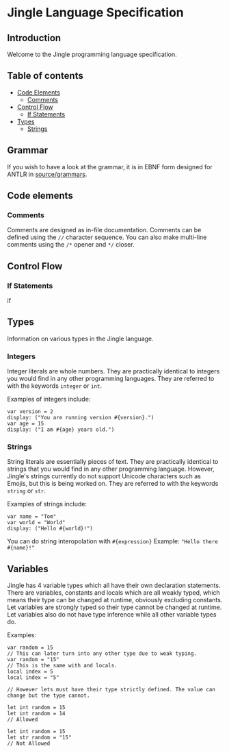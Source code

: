 # Jingle Language Specification
## Introduction
Welcome to the Jingle programming language specification.

## Table of contents
- [Code Elements](https://github.com/jingle-lang/jingle/blob/master/docs/LANGUAGE_SPEC.md#code-elements)
  - [Comments](https://github.com/jingle-lang/jingle/blob/master/docs/LANGUAGE_SPEC.md#comments)
- [Control Flow](https://github.com/jingle-lang/jingle/blob/master/docs/LANGUAGE_SPEC.md#control-flow)
  - [If Statements](https://github.com/jingle-lang/jingle/blob/master/docs/LANGUAGE_SPEC.md#if-statements)
- [Types](https://github.com/jingle-lang/jingle/blob/master/docs/LANGUAGE_SPEC.md#types)
  - [Strings](https://github.com/jingle-lang/jingle/blob/master/docs/LANGUAGE_SPEC.md#types)

## Grammar
If you wish to have a look at the grammar, it is in EBNF form designed for ANTLR in [source/grammars](https://github.com/jingle-lang/jingle/tree/master/source/grammars).

## Code elements
### Comments
Comments are designed as in-file documentation. Comments can be defined using the `//` character sequence. You can also make multi-line comments using the `/*` opener and `*/` closer.

## Control Flow
### If Statements
if

## Types
Information on various types in the Jingle language.
### Integers
Integer literals are whole numbers. They are practically identical to integers you would find in any other programming languages. They are referred to with the keywords `integer` or `int`.

Examples of integers include:
```
var version = 2
display: ("You are running version #{version}.")
var age = 15
display: ("I am #{age} years old.")
```
### Strings
String literals are essentially pieces of text. They are practically identical to strings that you would find in any other programming language. However, Jingle's strings currently do not support Unicode characters such as Emojis, but this is being worked on. They are referred to with the keywords `string` or `str`.

Examples of strings include:
```
var name = "Tom"
var world = "World"
display: ("Hello #{world}!")
```

You can do string interopolation with `#{expression}` Example: `"Hello there #{name}!" `

## Variables
Jingle has 4 variable types which all have their own declaration statements. There are variables, constants and locals which are all weakly typed, which means their type can be changed at runtime, obviously excluding constants. Let variables are strongly typed so their type cannot be changed at runtime. Let variables also do not have type inference while all other variable types do.

Examples:
```
var random = 15
// This can later turn into any other type due to weak typing.
var random = "15"
// This is the same with and locals.
local index = 5
local index = "5"

// However lets must have their type strictly defined. The value can change but the type cannot.

let int random = 15
let int random = 14
// Allowed

let int random = 15
let str random = "15"
// Not Allowed
```
